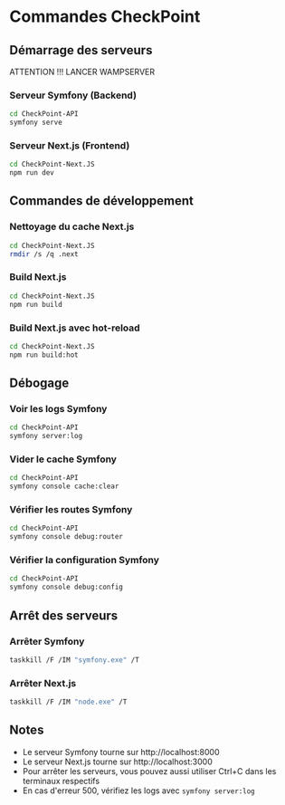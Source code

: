 # Commandes CheckPoint

## Démarrage des serveurs

ATTENTION !!!
LANCER WAMPSERVER

### Serveur Symfony (Backend)
```bash
cd CheckPoint-API
symfony serve
```

### Serveur Next.js (Frontend)
```bash
cd CheckPoint-Next.JS
npm run dev
```

## Commandes de développement

### Nettoyage du cache Next.js
```bash
cd CheckPoint-Next.JS
rmdir /s /q .next
```

### Build Next.js
```bash
cd CheckPoint-Next.JS
npm run build
```

### Build Next.js avec hot-reload
```bash
cd CheckPoint-Next.JS
npm run build:hot
```

## Débogage

### Voir les logs Symfony
```bash
cd CheckPoint-API
symfony server:log
```

### Vider le cache Symfony
```bash
cd CheckPoint-API
symfony console cache:clear
```

### Vérifier les routes Symfony
```bash
cd CheckPoint-API
symfony console debug:router
```

### Vérifier la configuration Symfony
```bash
cd CheckPoint-API
symfony console debug:config
```

## Arrêt des serveurs

### Arrêter Symfony
```bash
taskkill /F /IM "symfony.exe" /T
```

### Arrêter Next.js
```bash
taskkill /F /IM "node.exe" /T
```

## Notes
- Le serveur Symfony tourne sur http://localhost:8000
- Le serveur Next.js tourne sur http://localhost:3000
- Pour arrêter les serveurs, vous pouvez aussi utiliser Ctrl+C dans les terminaux respectifs
- En cas d'erreur 500, vérifiez les logs avec `symfony server:log` 